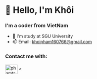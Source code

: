 # 👋 Hello, I'm Khôi
### I'm a coder from VietNam
- 🧐 I'm study at SGU University
- 📫 Email: khoipham160766@gmail.com
### Contact me with:

<img align="center" src="https://cdn.jsdelivr.net/npm/simple-icons@3.0.1/icons/facebook.svg" alt="phamtrankhoi" height="30" width="40" />
<
